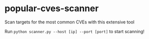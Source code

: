 # popular-cves-scanner
Scan targets for the most common CVEs with this extensive tool

Run `python scanner.py --host [ip] --port [port]` to start scanning!
